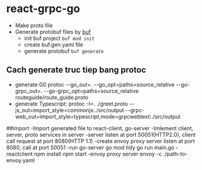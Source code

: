 # react-grpc-go
- Make proto file
- Generate protobuf files by [buf](https://github.com/bufbuild/buf)
  - init buf project
  `buf mod init`
  - create buf.gen.yaml file
  - generate protobuf
  `buf generate`
## Cach generate truc tiep bang protoc
 - generate G0
   protoc --go_out=. --go_opt=paths=source_relative --go-grpc_out=. --go-grpc_opt=paths=source_relative routeguide/route_guide.proto
 - generate Typescript:
   protoc -I=. ./greet.proto --js_out=import_style=commonjs:./src/output --grpc-web_out=import_style=typescript,mode=grpcwebtext:./src/output
   
##import
-Import generated file to react-client, go-server
-Imlement client, server, proto services in server
-server listen at port 50051(HTTP2.0), client call request at port 8080(HTTP 1.1)
-create envoy proxy server listen at port 8080, call at port 50051
-run go-server
  go mod tidy
  go run main.go
-reactclient
  npm install
  npm start
-envoy proxy server
  envoy -c ./path-to-envoy.yaml


